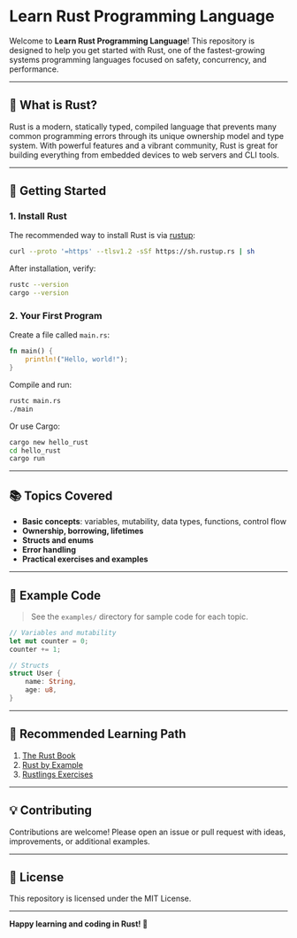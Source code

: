 # Learn Rust Programming Language

Welcome to **Learn Rust Programming Language**! This repository is designed to help you get started with Rust, one of the fastest-growing systems programming languages focused on safety, concurrency, and performance.

---

## 🚀 What is Rust?

Rust is a modern, statically typed, compiled language that prevents many common programming errors through its unique ownership model and type system. With powerful features and a vibrant community, Rust is great for building everything from embedded devices to web servers and CLI tools.

---

## 🏁 Getting Started

### 1. Install Rust

The recommended way to install Rust is via [rustup](https://rustup.rs/):
```sh
curl --proto '=https' --tlsv1.2 -sSf https://sh.rustup.rs | sh
```
After installation, verify:
```sh
rustc --version
cargo --version
```

### 2. Your First Program

Create a file called `main.rs`:
```rust
fn main() {
    println!("Hello, world!");
}
```
Compile and run:
```sh
rustc main.rs
./main
```
Or use Cargo:
```sh
cargo new hello_rust
cd hello_rust
cargo run
```

---

## 📚 Topics Covered

- **Basic concepts**: variables, mutability, data types, functions, control flow
- **Ownership, borrowing, lifetimes**
- **Structs and enums**
- **Error handling**
- **Practical exercises and examples**

---

## 📝 Example Code

> See the `examples/` directory for sample code for each topic.

```rust
// Variables and mutability
let mut counter = 0;
counter += 1;

// Structs
struct User {
    name: String,
    age: u8,
}
```

---

## 🎯 Recommended Learning Path

1. [The Rust Book](https://doc.rust-lang.org/book/)
2. [Rust by Example](https://doc.rust-lang.org/rust-by-example/)
3. [Rustlings Exercises](https://github.com/rust-lang/rustlings)

---

## 💡 Contributing

Contributions are welcome! Please open an issue or pull request with ideas, improvements, or additional examples.

---

## 📄 License

This repository is licensed under the MIT License.

---

**Happy learning and coding in Rust! 🦀**
